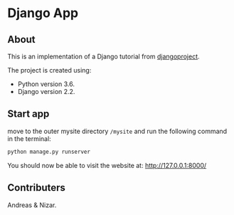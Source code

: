 # Django App

## About
This is an implementation of a Django tutorial from [djangoproject](https://docs.djangoproject.com/en/3.0/intro/tutorial01/).

The project is created using:
* Python version 3.6.
* Django version 2.2.

## Start app
move to the outer mysite directory `/mysite` and run the following command in the terminal:
```bash
python manage.py runserver
```

You should now be able to visit the website at: http://127.0.0.1:8000/

## Contributers
Andreas & Nizar.
